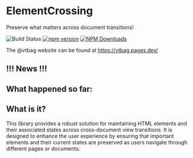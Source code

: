 # ElementCrossing
Preserve what matters across document transitions!

![Build Status](https://github.com/vtbag/element-crossing/actions/workflows/run-tests.yml/badge.svg)
[![npm version](https://img.shields.io/npm/v/@vtbag/element-crossing/latest)](https://www.npmjs.com/package/@vtbag/element-crossing)
[![NPM Downloads](https://img.shields.io/npm/dw/@vtbag/element-crossing)](https://www.npmjs.com/package/@vtbag/element-crossing)

The @vtbag website can be found at https://vtbag.pages.dev/

## !!! News !!!

## What happened so far:

## What is it?

This library provides a robust solution for maintaining HTML elements and their associated states across cross-document view transitions. It is designed to enhance the user experience by ensuring that important elements and their current states are preserved as users navigate through different pages or documents.
